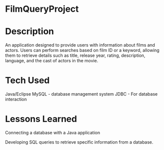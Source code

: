 # FilmQueryProject

# Description
An application designed to provide users with information about films and actors. Users can perform searches based on film ID or a keyword, allowing them to retrieve details such as title, release year, rating, description, language, and the cast of actors in the movie.

# Tech Used
Java/Eclipse
MySQL - database management system
JDBC - For database interaction

# Lessons Learned
Connecting a database with a Java application

Developing SQL queries to retrieve specific information from a database.

